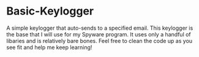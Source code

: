 # Basic-Keylogger
A simple keylogger that auto-sends to a specified email. This keylogger is the base that I will use for my Spyware program.
It uses only a handful of libaries and is relatively bare bones. Feel free to clean the code up as you see fit and help me keep learning! 
